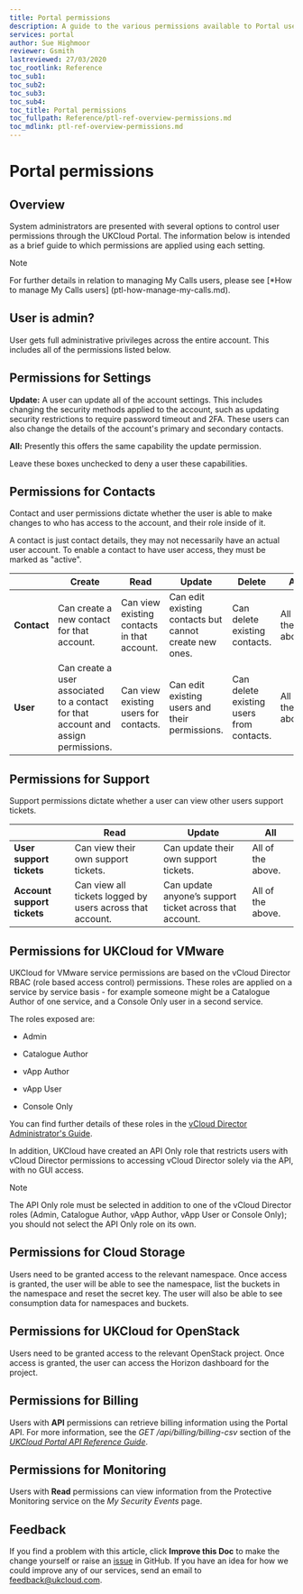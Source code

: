 ```yaml
---
title: Portal permissions
description: A guide to the various permissions available to Portal users and what behaviour they enable
services: portal
author: Sue Highmoor
reviewer: Gsmith
lastreviewed: 27/03/2020
toc_rootlink: Reference
toc_sub1:
toc_sub2:
toc_sub3:
toc_sub4:
toc_title: Portal permissions
toc_fullpath: Reference/ptl-ref-overview-permissions.md
toc_mdlink: ptl-ref-overview-permissions.md
---
```


# Portal permissions

## Overview

System administrators are presented with several options to control user permissions through the UKCloud Portal. The information below is intended as a brief guide to which permissions are applied using each setting.

> [!NOTE]
> For further details in relation to managing My Calls users, please see [*How to manage My Calls users] (ptl-how-manage-my-calls.md).

## User is admin?

User gets full administrative privileges across the entire account. This includes all of the permissions listed below.

## Permissions for Settings

**Update:** A user can update all of the account settings. This includes changing the security methods applied to the account, such as updating security restrictions to require password timeout and 2FA. These users can also change the details of the account's primary and secondary contacts.

**All:** Presently this offers the same capability the update permission.

Leave these boxes unchecked to deny a user these capabilities.

## Permissions for Contacts

Contact and user permissions dictate whether the user is able to make changes to who has access to the account, and their role inside of it.

A contact is just contact details, they may not necessarily have an actual user account. To enable a contact to have user access, they must be marked as "active".

&nbsp; | Create | Read | Update | Delete | All
------ | ------ | ---- | ------ | ------ | ---
**Contact** | Can create a new contact for that account. | Can view existing contacts in that account. | Can edit existing contacts but cannot create new ones. | Can delete existing contacts. | All of the above.
**User** | Can create a user associated to a contact for that account and assign permissions. | Can view existing users for contacts. | Can edit existing users and their permissions. | Can delete existing users from contacts. | All of the above.

## Permissions for Support

Support permissions dictate whether a user can view other users support tickets.

&nbsp; | Read | Update | All
------ | ---- | ------ | ---
**User support tickets** | Can view their own support tickets.| Can update their own support tickets. | All of the above.
**Account support tickets** | Can view all tickets logged by users across that account. | Can update anyone’s support ticket across that account. | All of the above.

## Permissions for UKCloud for VMware

UKCloud for VMware service permissions are based on the vCloud Director RBAC (role based access control) permissions. These roles are applied on a service by service basis - for example someone might be a Catalogue Author of one service, and a Console Only user in a second service.

The roles exposed are:

- Admin

- Catalogue Author

- vApp Author

- vApp User

- Console Only

You can find further details of these roles in the [vCloud Director Administrator's Guide](https://docs.vmware.com/en/vCloud-Director/9.7/com.vmware.vcloud.admin.doc/GUID-BC504F6B-3D38-4F25-AACF-ED584063754F.html).

In addition, UKCloud have created an API Only role that restricts users with vCloud Director permissions to accessing vCloud Director solely via the API, with no GUI access.

> [!NOTE]
> The API Only role must be selected in addition to one of the vCloud Director roles (Admin, Catalogue Author, vApp Author, vApp User or Console Only); you should not select the API Only role on its own.

## Permissions for Cloud Storage

Users need to be granted access to the relevant namespace. Once access is granted, the user will be able to see the namespace, list the buckets in the namespace and reset the secret key. The user will also be able to see consumption data for namespaces and buckets.

## Permissions for UKCloud for OpenStack

Users need to be granted access to the relevant OpenStack project. Once access is granted, the user can access the Horizon dashboard for the project.

## Permissions for Billing

Users with **API** permissions can retrieve billing information using the Portal API. For more information, see the *GET /api/billing/billing-csv* section of the [*UKCloud Portal API Reference Guide*](ptl-ref-portal-api.md).

## Permissions for Monitoring

Users with **Read** permissions can view information from the Protective Monitoring service on the *My Security Events* page.

## Feedback

If you find a problem with this article, click **Improve this Doc** to make the change yourself or raise an [issue](https://github.com/UKCloud/documentation/issues) in GitHub. If you have an idea for how we could improve any of our services, send an email to <feedback@ukcloud.com>.
